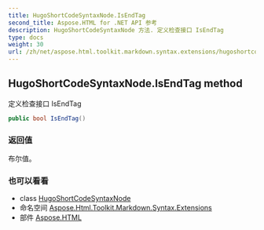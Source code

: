 ```yaml
---
title: HugoShortCodeSyntaxNode.IsEndTag
second_title: Aspose.HTML for .NET API 参考
description: HugoShortCodeSyntaxNode 方法. 定义检查接口 IsEndTag
type: docs
weight: 30
url: /zh/net/aspose.html.toolkit.markdown.syntax.extensions/hugoshortcodesyntaxnode/isendtag/
---
```

## HugoShortCodeSyntaxNode.IsEndTag method

定义检查接口 IsEndTag

```csharp
public bool IsEndTag()
```

### 返回值

布尔值。

### 也可以看看

* class [HugoShortCodeSyntaxNode](../)
* 命名空间 [Aspose.Html.Toolkit.Markdown.Syntax.Extensions](../../hugoshortcodesyntaxnode/)
* 部件 [Aspose.HTML](../../../)


